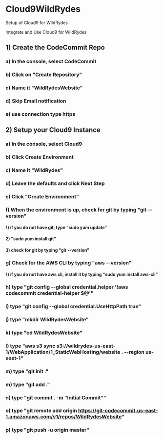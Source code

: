 # Cloud9WildRydes
Setup of Cloud9 for WildRydes

Integrate and Use Cloud9 for WildRydes

## 1) Create the CodeCommit Repo
### a) In the console, select CodeCommit 
### b) Click on "Create Repository" 
### c) Name it "WildRydesWebsite" 
### d) Skip Email notification 
### e) use connection type https


## 2) Setup your Cloud9 Instance
### a) In the console, select Cloud9
### b) Click Create Environment 
### c) Name it "WildRydes" 
### d) Leave the defaults and click Next Step 
### e) Click "Create Environment" 
### f) When the environment is up, check for git by typing "git --version" 
#### 1) if you do not have git, type "sudo yum update" 
#### 2) "sudo yum install git" 
#### 3) check for git by typing "git --version" 
### g) Check for the AWS CLI by typing "aws --version" 
#### 1) if you do not have aws cli, install it by typing "sudo yum install aws-cli" 
### h) type "git config --global credential.helper '!aws codecommit credential-helper $@'" 
### i) type "git config --global credential.UseHttpPath true"
### j) type "mkdir WildRydesWebsite"
### k) type "cd WildRydesWebsite" 
### l) type "aws s3 sync s3://wildrydes-us-east-1/WebApplication/1_StaticWebHosting/website . --region us-east-1"
### m) type "git init ."
### m) type "git add ."
### n) type "git commit . -m "Initial Commit""
### o) type "git remote add origin https://git-codecommit.us-east-1.amazonaws.com/v1/repos/WildRydesWebsite"
### p) type "git push -u origin master"
